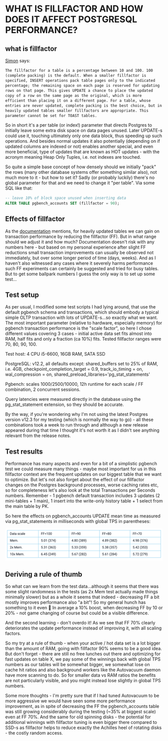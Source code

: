 # WHAT IS FILLFACTOR AND HOW DOES IT AFFECT POSTGRESQL PERFORMANCE?

## what is fillfactor

[Simon](https://www.postgresql.org/docs/12/sql-createtable.html#id-1.9.3.85.6.3.2) says:

```test
The fillfactor for a table is a percentage between 10 and 100. 100 (complete packing) is the default. When a smaller fillfactor is specified, INSERT operations pack table pages only to the indicated percentage; the remaining space on each page is reserved for updating rows on that page. This gives UPDATE a chance to place the updated copy of a row on the same page as the original, which is more efficient than placing it on a different page. For a table, whose entries are never updated, complete packing is the best choice, but in heavily updated tables smaller fillfactors are appropriate. This parameter cannot be set for TOAST tables.
```

So in short it's a per table (or index!) parameter that directs Postgres to initially leave some extra disk space on data pages unused. Later UPDATE-s could use it, touching ultimately only one data block, thus speeding up such operations. And besides normal updates it also potentially (depending on if updated columns are indexed or not) enables another special, and even more beneficial, type of updates that are known as HOT updates - with the acronym meaning Heap Only Tuples, i.e. not indexes are touched.

So quite a simple base concept of how densely should we initially "pack" the rows (many other database systems offer something similar also), not much more to it - but how to set it? Sadly (or probably luckily) there's no global parameter for that and we need to change it "per table". Via some SQL like that:

```sql
-- leave 10% of block space unused when inserting data
ALTER TABLE pgbench_accounts SET (fillfactor = 90);
```

## Effects of fillfactor

As the [documentation](https://www.postgresql.org/docs/12/sql-createtable.html#id-1.9.3.85.6.3.2) mentions, for heavily updated tables we can gain on transaction performance by reducing the fillfactor (FF). But in what range should we adjust it and how much? Documentation doesn't risk with any numbers here - but based on my personal experience after slight FF reductions small transaction improvements can usually be observed not immediately, but over some longer period of time (days, weeks). And as I haven't also witnessed any cases where it severely harms performance such FF experiments can certainly be suggested and tried for busy tables. But to get some ballpark numbers I guess the only way is to set up some test…

## Test setup

As per usual, I modified some test scripts I had lying around, that use the default pgbench schema and transactions, which should embody a typical simple OLTP transaction with lots of UPDATE-s…so exactly what we want. The most important parameter (relative to hardware, especially memory) for pgbench transaction performance is the "scale factor", so here I chose different values covering 3 cases - initial active data set fits almost into RAM, half fits and only a fraction (ca 10%) fits. Tested fillfactor ranges were 70, 80, 90, 100.

Test host: 4 CPU i5-6600, 16GB RAM, SATA SSD

PostgreSQL: v12.2, all defaults except: shared_buffers set to 25% of RAM, i.e. 4GB, checkpoint_completion_target = 0.9, track_io_timing = on, wal_compression = on, shared_preload_libraries='pg_stat_statements'

Pgbench: scales 1000/2500/10000, 12h runtime for each scale / FF combination, 2 concurrent sessions.

Query latencies were measured directly in the database using the pg_stat_statement extension, so they should be accurate.

By the way, if you're wondering why I'm not using the latest Postgres version v12.3 for my testing (which is normally the way to go) - all these combinations took a week to run through and although a new release appeared during that time I thought it's not worth it as I didn't see anything relevant from the release notes.

## Test results

Performance has many aspects and even for a bit of a simplistic pgbench test we could measure many things - maybe most important for us in this fillfactor context are the frequent updates on our biggest table that we want to optimize. But let's not also forget about the effect of our fillfactor changes on the Postgres background processes, worse caching rates etc, so for completeness let's also look at the total Transactions per Seconds numbers. Remember - 1 pgbench default transaction includes 3 updates (2 mini-tables + 1 main), 1 insert into the write-only history table + 1 select from the main table by PK.

So here the effects on pgbench_accounts UPDATE mean time as measured via pg_stat_statements in milliseconds with global TPS in parentheses:

![31](../../../Image/database/31.png)

## Deriving a rule of thumb

So what can we learn from the test data…although it seems that there was some slight randomness in the tests (as 2x Mem test actually made things minimally slower) but as a whole it seems that indeed - decreasing FF a bit mostly improves performance also "a bit"! So my general hunch has something to it even 🙂 In average a 10% boost, when decreasing FF by 10 or 20% - not game changing of course but could be a visible difference.

And the second learning - don't overdo it! As we see that FF 70% clearly deteriorates the update performance instead of improving it, with all scaling factors.

So my try at a rule of thumb - when your active / hot data set is a lot bigger than the amount of RAM, going with fillfactor 90% seems to be a good idea. But don't forget - there are still no free lunches out there and optimizing for fast updates on table X, we pay some of the winnings back with global TPS numbers as our tables will be somewhat bigger, we somewhat lose on cache hit ratios and also background workers like the Autovacuum daemon have more scanning to do. So for smaller data vs RAM ratios the benefits are not particularly visible, and you might instead lose slightly in global TPS numbers.

Some more thoughts - I'm pretty sure that if I had tuned Autovacuum to be more aggressive we would have seen some more performance improvement, as in spite of decreasing the FF the pgbench_accounts table was still growing considerably during the testing (~35% at biggest scale) even at FF 70%. And the same for old spinning disks - the potential for additional winnings with fillfactor tuning is even bigger there compared to SSD-s as fillfactor helps to reduce exactly the Achilles heel of rotating disks - the costly random access.